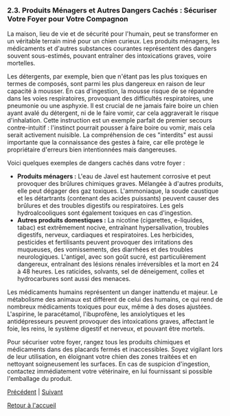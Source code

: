 ### **2.3. Produits Ménagers et Autres Dangers Cachés : Sécuriser Votre Foyer pour Votre Compagnon**

La maison, lieu de vie et de sécurité pour l'humain, peut se transformer en un véritable terrain miné pour un chien curieux. Les produits ménagers, les médicaments et d'autres substances courantes représentent des dangers souvent sous-estimés, pouvant entraîner des intoxications graves, voire mortelles.

Les détergents, par exemple, bien que n'étant pas les plus toxiques en termes de composés, sont parmi les plus dangereux en raison de leur capacité à mousser. En cas d'ingestion, la mousse risque de se répandre dans les voies respiratoires, provoquant des difficultés respiratoires, une pneumonie ou une asphyxie. Il est crucial de ne jamais faire boire un chien ayant avalé du détergent, ni de le faire vomir, car cela aggraverait le risque d'inhalation. Cette instruction est un exemple parfait de premier secours contre-intuitif : l'instinct pourrait pousser à faire boire ou vomir, mais cela serait activement nuisible. La compréhension de ces "interdits" est aussi importante que la connaissance des gestes à faire, car elle protège le propriétaire d'erreurs bien intentionnées mais dangereuses.

Voici quelques exemples de dangers cachés dans votre foyer :

*   **Produits ménagers :** L'eau de Javel est hautement corrosive et peut provoquer des brûlures chimiques graves. Mélangée à d'autres produits, elle peut dégager des gaz toxiques. L'ammoniaque, la soude caustique et les détartrants (contenant des acides puissants) peuvent causer des brûlures et des troubles digestifs ou respiratoires. Les gels hydroalcooliques sont également toxiques en cas d'ingestion.
*   **Autres produits domestiques :** La nicotine (cigarettes, e-liquides, tabac) est extrêmement nocive, entraînant hypersalivation, troubles digestifs, nerveux, cardiaques et respiratoires. Les herbicides, pesticides et fertilisants peuvent provoquer des irritations des muqueuses, des vomissements, des diarrhées et des troubles neurologiques. L'antigel, avec son goût sucré, est particulièrement dangereux, entraînant des lésions rénales irréversibles et la mort en 24 à 48 heures. Les raticides, solvants, sel de déneigement, colles et hydrocarbures sont aussi des menaces.

Les médicaments humains représentent un danger inattendu et majeur. Le métabolisme des animaux est différent de celui des humains, ce qui rend de nombreux médicaments toxiques pour eux, même à des doses ajustées. L'aspirine, le paracétamol, l'ibuprofène, les anxiolytiques et les antidépresseurs peuvent provoquer des intoxications graves, affectant le foie, les reins, le système digestif et nerveux, et pouvant être mortels.

Pour sécuriser votre foyer, rangez tous les produits chimiques et médicaments dans des placards fermés et inaccessibles. Soyez vigilant lors de leur utilisation, en éloignant votre chien des zones traitées et en nettoyant soigneusement les surfaces. En cas de suspicion d'ingestion, contactez immédiatement votre vétérinaire, en lui fournissant si possible l'emballage du produit. 

[Précédent](./2.2_attention_aux_plantes.md) | [Suivant](./2.4_les_zoonoses.md)

[Retour à l'accueil](../index.md) 